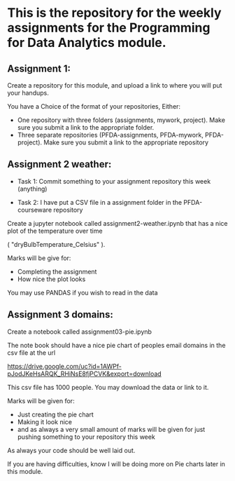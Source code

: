 # This is the repository for the weekly assignments for the Programming for Data Analytics module.

## Assignment 1:

Create a repository for this module, and upload a link to where you will put your handups.

You have a Choice of the format of your repositories, Either:

- One repository with three folders (assignments, mywork, project). Make sure you submit a link to the appropriate folder.
- Three separate repositories (PFDA-assignments, PFDA-mywork, PFDA-project). Make sure you submit a link to the appropriate repository
	
## Assignment 2 weather:

- Task 1: Commit something to your assignment repository this week (anything)

- Task 2: I have put a CSV file in a assignment folder in the PFDA-courseware repository

Create a jupyter notebook called assignment2-weather.ipynb that has a nice plot of the temperature over time 

( "dryBulbTemperature_Celsius" ). 

Marks will be give for:

- Completing the assignment
- How nice the plot looks

You may use PANDAS if you wish to read in the data

## Assignment 3 domains:

Create a notebook called assignment03-pie.ipynb

The note book should have a nice pie chart of peoples email domains in the csv file at the url

https://drive.google.com/uc?id=1AWPf-pJodJKeHsARQK_RHiNsE8fjPCVK&export=download

This csv file has 1000 people. You may download the data or link to it.

Marks will be given for:

- Just creating the pie chart
- Making it look nice
- and as always a very small amount of marks will be given for just pushing something to your repository this week

As always your code should be well laid out.

If you are having difficulties, know I will be doing more on Pie charts later in this module.